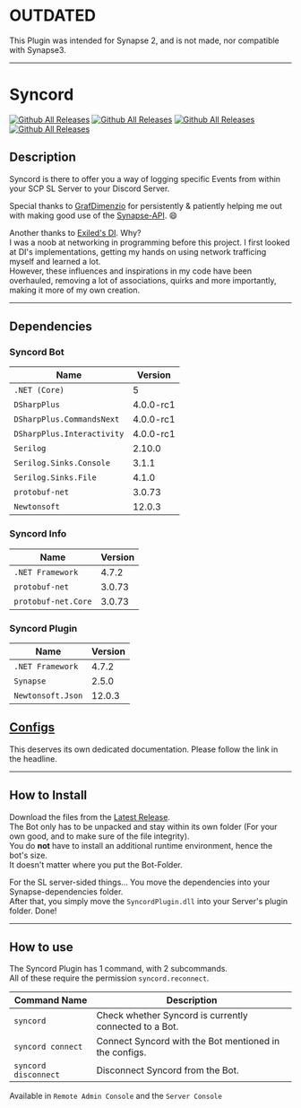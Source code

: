 # OUTDATED
This Plugin was intended for Synapse 2, and is not made, nor compatible with Synapse3.

---

# Syncord

[![Github All Releases](https://img.shields.io/github/downloads/AlmightyLks/Syncord/total.svg)]()
[![Github All Releases](https://img.shields.io/github/languages/code-size/AlmightyLks/Syncord)]()
[![Github All Releases](https://img.shields.io/tokei/lines/github/AlmightyLks/Syncord)]()
[![Github All Releases](https://img.shields.io/github/license/AlmightyLks/Syncord)]()

## Description

Syncord is there to offer you a way of logging specific Events from within your SCP SL Server to your Discord Server.  

Special thanks to [GrafDimenzio](https://github.com/GrafDimenzio) for persistently & patiently helping me out with making good use of the [Synapse-API](https://github.com/SynapseSL/Synapse/). 😄

Another thanks to [Exiled's DI](https://github.com/galaxy119/DiscordIntegration/). Why?  
I was a noob at networking in programming before this project. I first looked at DI's implementations, getting my hands on using network trafficing myself and learned a lot.  
However, these influences and inspirations in my code have been overhauled, removing a lot of associations, quirks and more importantly, making it more of my own creation.  

---
## Dependencies

### Syncord Bot
Name  | Version 
------------ | ------------ 
`.NET (Core)` | 5 
`DSharpPlus` | 4.0.0-rc1 
`DSharpPlus.CommandsNext` | 4.0.0-rc1  
`DSharpPlus.Interactivity` | 4.0.0-rc1  
`Serilog` | 2.10.0 
`Serilog.Sinks.Console` | 3.1.1 
`Serilog.Sinks.File` | 4.1.0 
`protobuf-net` | 3.0.73 
`Newtonsoft` | 12.0.3 

### Syncord Info
Name  | Version 
------------ | ------------ 
`.NET Framework` | 4.7.2 
`protobuf-net` | 3.0.73 
`protobuf-net.Core` | 3.0.73

### Syncord Plugin
Name  | Version 
------------ | ------------ 
`.NET Framework` | 4.7.2 
`Synapse` | 2.5.0 
`Newtonsoft.Json` | 12.0.3 

## [Configs](Configs.md)

This deserves its own dedicated documentation. Please follow the link in the headline.

---

## How to Install

Download the files from the [Latest Release](https://github.com/AlmightyLks/Syncord/releases).  
The Bot only has to be unpacked and stay within its own folder (For your own good, and to make sure of the file integrity).  
You do **not** have to install an additional runtime environment, hence the bot's size.  
It doesn't matter where you put the Bot-Folder.  

For the SL server-sided things... 
You move the dependencies into your Synapse-dependencies folder.  
After that, you simply move the `SyncordPlugin.dll` into your Server's plugin folder. Done!

---

## How to use

The Syncord Plugin has 1 command, with 2 subcommands.  
All of these require the permission `syncord.reconnect`.  

Command Name  | Description 
------------ | ------------ 
`syncord` | Check whether Syncord is currently connected to a Bot.
`syncord connect` | Connect Syncord with the Bot mentioned in the configs.
`syncord disconnect` | Disconnect Syncord from the Bot.

Available in  `Remote Admin Console` and the `Server Console`
